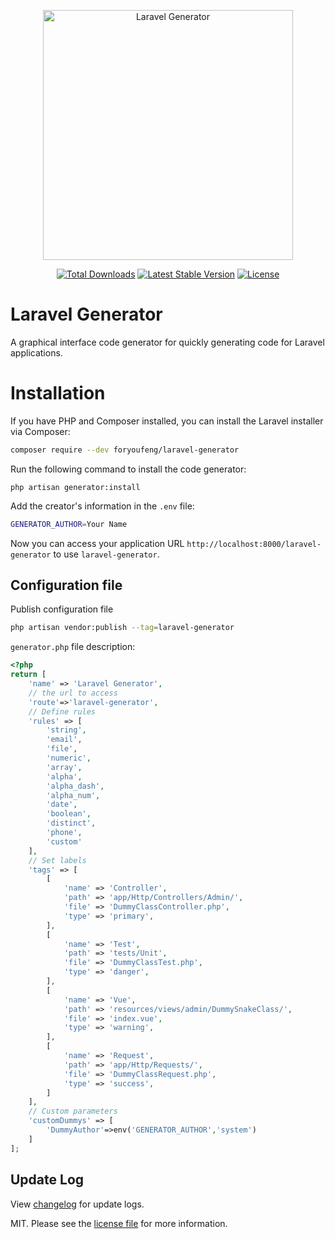 <p align="center">
<a href="https://generator.pp-lang.tech"><img src="https://generator.pp-lang.tech/laravel-generator-logo2.png" width="400" alt="Laravel Generator"></a>
</p>

<p align="center">
<a href="https://packagist.org/packages/foryoufeng/laravel-generator"><img src="https://img.shields.io/packagist/dt/foryoufeng/laravel-generator" alt="Total Downloads"></a>
<a href="https://packagist.org/packages/foryoufeng/laravel-generator"><img src="https://img.shields.io/packagist/v/foryoufeng/laravel-generator" alt="Latest Stable Version"></a>
<a href="https://packagist.org/packages/foryoufeng/laravel-generator"><img src="https://img.shields.io/packagist/l/foryoufeng/laravel-generator" alt="License"></a>
</p>

# Laravel Generator
A graphical interface code generator for quickly generating code for Laravel applications.


# Installation

If you have PHP and Composer installed, you can install the Laravel installer via Composer:

```bash
composer require --dev foryoufeng/laravel-generator
```

Run the following command to install the code generator:

```
php artisan generator:install
```

Add the creator's information in the `.env` file:
```sh
GENERATOR_AUTHOR=Your Name
```

Now you can access your application URL `http://localhost:8000/laravel-generator` to use `laravel-generator`.

## Configuration file

Publish configuration file

```sh
php artisan vendor:publish --tag=laravel-generator
```

`generator.php` file description:

```php
<?php
return [
    'name' => 'Laravel Generator',
    // the url to access
    'route'=>'laravel-generator',
    // Define rules
    'rules' => [
        'string',
        'email',
        'file',
        'numeric',
        'array',
        'alpha',
        'alpha_dash',
        'alpha_num',
        'date',
        'boolean',
        'distinct',
        'phone',
        'custom'
    ],
    // Set labels
    'tags' => [
        [
            'name' => 'Controller',
            'path' => 'app/Http/Controllers/Admin/',
            'file' => 'DummyClassController.php',
            'type' => 'primary',
        ],
        [
            'name' => 'Test',
            'path' => 'tests/Unit',
            'file' => 'DummyClassTest.php',
            'type' => 'danger',
        ],
        [
            'name' => 'Vue',
            'path' => 'resources/views/admin/DummySnakeClass/',
            'file' => 'index.vue',
            'type' => 'warning',
        ],
        [
            'name' => 'Request',
            'path' => 'app/Http/Requests/',
            'file' => 'DummyClassRequest.php',
            'type' => 'success',
        ]
    ],
    // Custom parameters
    'customDummys' => [
        'DummyAuthor'=>env('GENERATOR_AUTHOR','system')
    ]
];
```

## Update Log

View [changelog](changelog.md) for update logs.

MIT. Please see the [license file](license.md) for more information.
